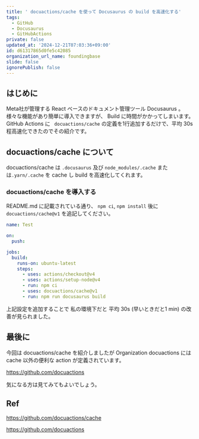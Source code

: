 ```yaml
---
title: ' docuactions/cache を使って Docusaurus の build を高速化する'
tags:
  - GitHub
  - Docusaurus
  - GitHubActions
private: false
updated_at: '2024-12-21T07:03:36+09:00'
id: d61317865d0fe5c42085
organization_url_name: foundingbase
slide: false
ignorePublish: false
---
```


## はじめに

Meta社が管理する React ベースのドキュメント管理ツール Docusaurus 。
様々な機能があり簡単に導入できますが、 Build に時間がかかってしまいます。 GitHub Actions に ` docuactions/cache` の定義を1行追加するだけで、平均 30s 程高速化できたのでその紹介です。

## docuactions/cache について

docuactions/cache は `.docusaurus` 及び `node_modules/.cache` または`.yarn/.cache` を cache し build を高速化してくれます。

### docuactions/cache を導入する

README.md に記載されている通り、 `npm ci`, `npm install` 後に `docuactions/cache@v1` を追記してください。

```yml
name: Test

on:
  push:

jobs:
  build:
    runs-on: ubuntu-latest
    steps:
      - uses: actions/checkout@v4
      - uses: actions/setup-node@v4
      - run: npm ci
      - uses: docuactions/cache@v1
      - run: npm run docusaurus build
```

上記設定を追加することで 私の環境下だと 平均 30s (早いときだと1 min) の改善が見られました。

## 最後に

今回は docuactions/cache を紹介しましたが Organization docuactions には cache 以外の便利な action が定義されています。

https://github.com/docuactions

気になる方は見てみてもよいでしょう。

## Ref

https://github.com/docuactions/cache

https://github.com/docuactions
